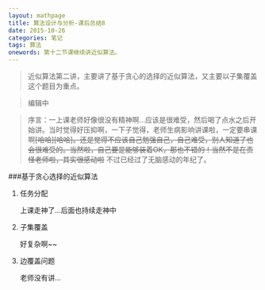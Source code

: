 ```yaml
---
layout: mathpage
title: 算法设计与分析-课后总结8
date: 2015-10-26
categories: 笔记
tags: 算法
onewords: 第十二节课继续讲近似算法。
---
```

> 近似算法第二讲，主要讲了基于贪心的选择的近似算法，又主要以子集覆盖这个题目为重点。

> 编辑中

> 序言：一上课老师好像很没有精神啊...应该是很难受，然后喝了点水之后开始讲。当时觉得好压抑啊，一下子觉得，老师生病影响讲课啦，一定要串课啊~~[哈哈]\[哈哈\]。还是觉得不应该自己勉强自己，自己难受，别人知道了也会很难受的。当然啦，自己要是能够装着OK，那也不错的！当然不是在责怪老师啦，其实很感动啦~~ 不过已经过了无脑感动的年纪了。

###基于贪心选择的近似算法

1. 任务分配

    上课走神了...后面也持续走神中

2. 子集覆盖

    好复杂啊~~

3. 边覆盖问题

    老师没有讲...